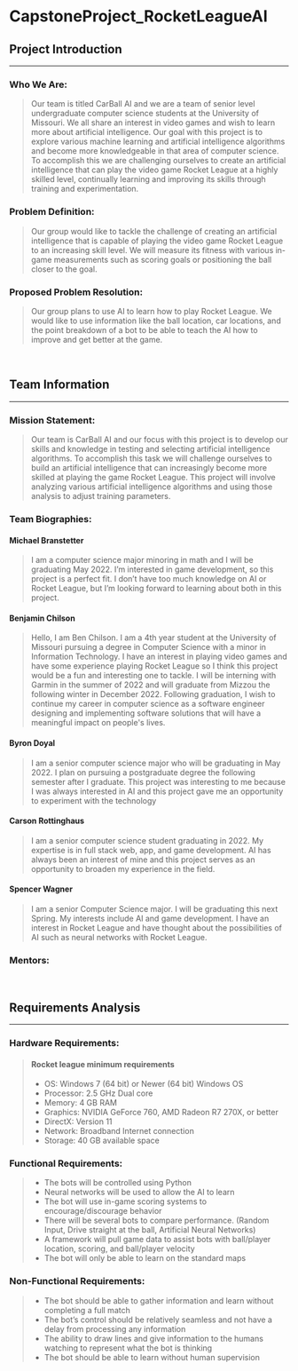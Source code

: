# CapstoneProject_RocketLeagueAI
## **Project Introduction**
___
### Who We Are:
>Our team is titled CarBall AI and we are a team of senior level undergraduate computer
science students at the University of Missouri. We all share an interest in video games and wish to learn more about artificial intelligence. Our goal with this project is to explore various machine learning and artificial intelligence algorithms and become more knowledgeable in that area of computer science. To accomplish this we are challenging ourselves to create an artificial intelligence that can play the video game Rocket League at a highly skilled level, continually learning and improving its skills through training and experimentation.
### Problem Definition:
>Our group would like to tackle the challenge of creating an artificial intelligence that is capable of playing the video game Rocket League to an increasing skill level. We will
measure its fitness with various in-game measurements such as scoring goals or positioning the ball closer to the goal.  
### Proposed Problem Resolution:
>Our group plans to use AI to learn how to play Rocket League. We would like to use information like the ball location, car locations, and the point breakdown of a bot to be able to teach the AI how to improve and get better at the game.

<br>

## **Team Information**
___
### Mission Statement:
>Our team is CarBall AI and our focus with this project is to develop our skills and knowledge in testing and selecting artificial intelligence algorithms. To accomplish this task we will challenge ourselves to build an artificial intelligence that can increasingly become more skilled at playing the game Rocket League. This project will involve analyzing various artificial intelligence algorithms and using those analysis to adjust training parameters.
### Team Biographies:
#### **Michael Branstetter**  
>I am a computer science major minoring in math and I will be graduating May 2022. I’m interested in game development, so this project is a perfect fit. I don’t have too much knowledge on AI or Rocket League, but I’m looking forward to learning about both in this project.

#### **Benjamin Chilson**  
>Hello, I am Ben Chilson. I am a 4th year student at the University of Missouri pursuing a degree in Computer Science with a minor in Information Technology. I have an interest in playing video games and have some experience playing Rocket League so I think this project would be a fun and interesting one to tackle. I will be interning with Garmin in the summer of 2022 and will graduate from Mizzou the following winter in December 2022. Following graduation, I wish to continue my career in computer science as a software engineer designing and implementing software solutions that will have a meaningful impact on people's lives.  

#### **Byron Doyal**  
>I am a senior computer science major who will be graduating in May 2022. I plan on pursuing a postgraduate degree the following semester after I graduate. This project was interesting to me because I was always interested in AI and this project gave me an opportunity to experiment with the technology

#### **Carson Rottinghaus**  
>I am a senior computer science student graduating in 2022. My expertise is in full stack web, app, and game development. AI has always been an interest of mine and this project serves as an opportunity to broaden my experience in the field.

#### **Spencer Wagner**  
>I am a senior Computer Science major. I will be graduating this next Spring. My interests include AI and game development. I have an interest in Rocket League and have thought about the possibilities of AI such as neural networks with Rocket League.

### Mentors:
<br>

## **Requirements Analysis**
___
### Hardware Requirements:
>#### **Rocket league minimum requirements**  
>- OS: Windows 7 (64 bit) or Newer (64 bit) Windows OS  
>- Processor: 2.5 GHz Dual core  
>- Memory: 4 GB RAM  
>- Graphics: NVIDIA GeForce 760, AMD Radeon R7 270X, or better  
>- DirectX: Version 11  
>- Network: Broadband Internet connection  
>- Storage: 40 GB available space  

### Functional Requirements:
>- The bots will be controlled using Python
>- Neural networks will be used to allow the AI to learn
>- The bot will use in-game scoring systems to encourage/discourage behavior
>- There will be several bots to compare performance. (Random Input, Drive straight at the ball, Artificial Neural Networks)
>- A framework will pull game data to assist bots with ball/player location, scoring, and ball/player velocity
>- The bot will only be able to learn on the standard maps
### Non-Functional Requirements:
>- The bot should be able to gather information and learn without completing a full match
>- The bot’s control should be relatively seamless and not have a delay from processing any information
>- The ability to draw lines and give information to the humans watching to represent
what the bot is thinking
>- The bot should be able to learn without human supervision